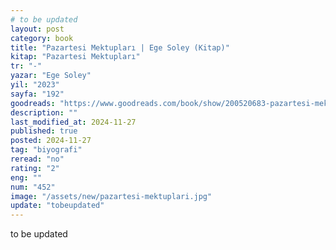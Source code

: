 ```yaml
---
# to be updated
layout: post
category: book
title: "Pazartesi Mektupları | Ege Soley (Kitap)"
kitap: "Pazartesi Mektupları"
tr: "-"
yazar: "Ege Soley"
yil: "2023"
sayfa: "192"
goodreads: "https://www.goodreads.com/book/show/200520683-pazartesi-mektuplar"
description: ""
last_modified_at: 2024-11-27
published: true
posted: 2024-11-27
tag: "biyografi"
reread: "no"
rating: "2"
eng: ""
num: "452"
image: "/assets/new/pazartesi-mektuplari.jpg"
update: "tobeupdated"
---
```


to be updated
